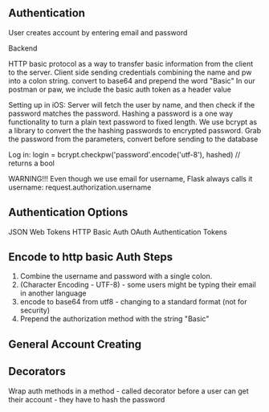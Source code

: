 ## Authentication
User creates account by entering email and password

Backend

HTTP basic protocol as a way to transfer basic information from the client to the server.
Client side sending credentials
combining the name and pw into a colon string.
convert to base64 and prepend the word "Basic"
In our postman or paw, we include the basic auth token as a header value

Setting up in iOS:
Server will fetch the user by name, and then check if the password matches the password.
Hashing a password is a one way functionality to turn a plain text password to fixed length.
We use bcrypt as a library to convert the the hashing passwords to encrypted password.
Grab the password from the parameters, convert before sending to the database

Log in:
login = bcrypt.checkpw('password'.encode('utf-8'), hashed) // returns a bool

WARNING!!! Even though we use email for username, Flask always calls it username:
request.authorization.username

## Authentication Options

JSON Web Tokens
HTTP Basic Auth
OAuth
Authentication Tokens

## Encode to http basic Auth Steps

1. Combine the username and password with a single colon.
1. (Character Encoding - UTF-8) - some users might be typing their email in another language
1. encode to base64 from utf8 - changing to a standard format (not for security)
1. Prepend the authorization method with the string "Basic"

## General Account Creating


## Decorators

Wrap auth methods in a method - called decorator
before a user can get their account - they have to hash the password
